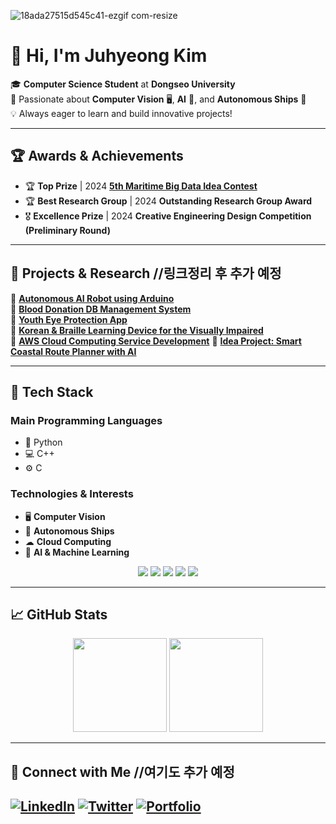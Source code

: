 
![18ada27515d545c41-ezgif com-resize](https://github.com/user-attachments/assets/aae7e13f-7c2d-4ac3-bb28-87a7fd76dc28)


# 👋 Hi, I'm Juhyeong Kim
🎓 **Computer Science Student** at **Dongseo University**  
🚀 Passionate about **Computer Vision** 🖥, **AI** 🤖, and **Autonomous Ships** 🚢    
💡 Always eager to learn and build innovative projects!  

---

## 🏆 Awards & Achievements
- 🏆 **Top Prize** | 2024 [**5th Maritime Big Data Idea Contest**]()  
- 🏆 **Best Research Group** | 2024 **Outstanding Research Group Award**  
- 🎖 **Excellence Prize** | 2024 **Creative Engineering Design Competition (Preliminary Round)**  

---

## 🔬 Projects & Research //링크정리 후 추가 예정
🔹 [**Autonomous AI Robot using Arduino**](#)  
🔹 [**Blood Donation DB Management System**](#)  
🔹 [**Youth Eye Protection App**](#)  
🔹 [**Korean & Braille Learning Device for the Visually Impaired**](https://github.com/kjh46/braille-learning-dodam)  
🔹 [**AWS Cloud Computing Service Development**](#)
🔹 [**Idea Project: Smart Coastal Route Planner with AI**](https://github.com/kjh46/2024-Idea-contest)

---

## 🚀 Tech Stack
### **Main Programming Languages**
- 🐍 Python
- 💻 C++
- ⚙️ C

### **Technologies & Interests**
- 🖥 **Computer Vision**
- 🚢 **Autonomous Ships**
- ☁ **Cloud Computing**
- 🤖 **AI & Machine Learning**

<p align="center">
  <img src="https://img.shields.io/badge/Python-3776AB?style=for-the-badge&logo=python&logoColor=white"/>
  <img src="https://img.shields.io/badge/C++-00599C?style=for-the-badge&logo=c%2B%2B&logoColor=white"/>
  <img src="https://img.shields.io/badge/C-A8B9CC?style=for-the-badge&logo=c&logoColor=white"/>
  <img src="https://img.shields.io/badge/OpenCV-5C3EE8?style=for-the-badge&logo=opencv&logoColor=white"/>
  <img src="https://img.shields.io/badge/AWS-232F3E?style=for-the-badge&logo=amazon-aws&logoColor=white"/>
</p>

---

## 📈 GitHub Stats
<p align="center">
  <img src="https://github-readme-stats.vercel.app/api?username=kjh46&show_icons=true&theme=tokyonight" height="150"/>
  <img src="https://github-readme-streak-stats.herokuapp.com/?user=kjh46&theme=tokyonight" height="150"/>
</p>

---

## 🔗 Connect with Me //여기도 추가 예정
[![LinkedIn](https://img.shields.io/badge/LinkedIn-0077B5?style=for-the-badge&logo=linkedin&logoColor=white)](https://linkedin.com/in/your-profile)
[![Twitter](https://img.shields.io/badge/Twitter-1DA1F2?style=for-the-badge&logo=twitter&logoColor=white)](https://twitter.com/your-profile)
[![Portfolio](https://img.shields.io/badge/Portfolio-FF5722?style=for-the-badge&logo=google-chrome&logoColor=white)](https://your-portfolio.com)
---


